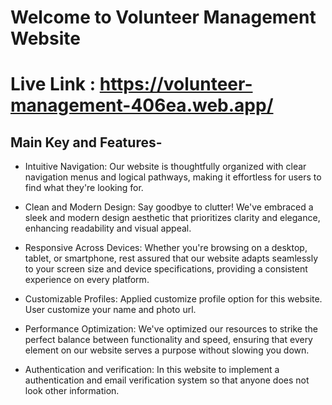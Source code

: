 # Welcome to Volunteer Management Website

# Live Link : https://volunteer-management-406ea.web.app/

## Main Key and Features-

- Intuitive Navigation: Our website is thoughtfully organized with clear navigation menus and logical pathways, making it effortless for users to find what they're looking for.

- Clean and Modern Design: Say goodbye to clutter! We've embraced a sleek and modern design aesthetic that prioritizes clarity and elegance, enhancing readability and visual appeal.

- Responsive Across Devices: Whether you're browsing on a desktop, tablet, or smartphone, rest assured that our website adapts seamlessly to your screen size and device specifications, providing a consistent experience on every platform.

- Customizable Profiles: Applied customize profile option for this website. User customize your name and photo url.

- Performance Optimization: We've optimized our resources to strike the perfect balance between functionality and speed, ensuring that every element on our website serves a purpose without slowing you down.

- Authentication and verification: In this website to implement a authentication and email verification system so that anyone does not look other information.
